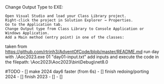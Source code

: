 Change Output Type to EXE:

	Open Visual Studio and load your Class Library project.
	Right-click the project in Solution Explorer → Properties.
	Go to the Application tab.
	Change Output type from Class Library to Console Application or Windows Application.
	Add a Main method (entry point) in one of the classes:

taken from https://github.com/rtrinh3/AdventOfCode/blob/master/README.md
	run day with .\Aoc2023.exe 01 "day01-input.txt"
	add inputs and execute the code in the filepath:
	\Aoc2023\Aoc2023\bin\Debug\net8.0

#TODO 
	- [] make 2024 day6 faster (from 6s)
	- [] finish redoing/porting 2024
	- [] finish 2023
	- [] 
	- [] 
